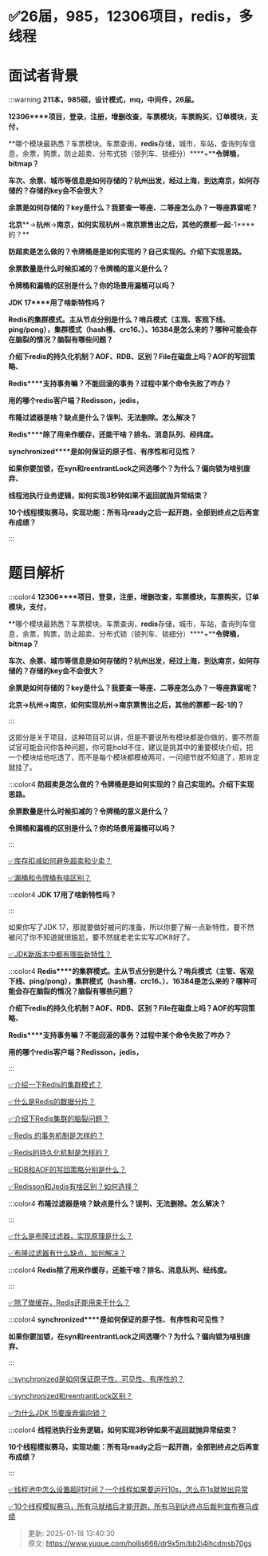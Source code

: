 # ✅26届，985，12306项目，redis，多线程

# 面试者背景


:::warning
**211本，985硕，设计模式，mq，中间件，26届。**

**12306****项目，登录，注册，增删改查，车票模块，车票购买，订单模块，支付，**

**哪个模块最熟悉？车票模块。车票查询，****redis****存储，城市，车站，查询列车信息，余票，购票，防止超卖、分布式锁（锁列车、锁细分）****+****令牌桶，****bitmap****？**

**车次、余票、城市等信息是如何存储的？杭州出发，经过上海，到达南京，如何存储的？存储的****key****会不会很大？**

**余票是如何存储的？****key****是什么？我要查一等座、二等座怎么办？一等座靠窗呢？**

**北京****->****杭州****->****南京，如何实现杭州****->****南京票售出之后，其他的票都一起****-1****的？**

**防超卖是怎么做的？令牌桶是是如何实现的？自己实现的。介绍下实现思路。**

**余票数量是什么时候扣减的？令牌桶的意义是什么？**

**令牌桶和漏桶的区别是什么？你的场景用漏桶可以吗？**

**JDK 17****用了啥新特性吗？**

**Redis的集群模式。主从节点分别是什么？哨兵模式（主观、客观下线、ping/pong），集群模式（hash槽、crc16、）、16384是怎么来的？哪种可能会存在脑裂的情况？脑裂有哪些问题？**

**介绍下****redis****的持久化机制？****AOF****、****RDB****、区别？****File****在磁盘上吗？****AOF****的写回策略、**

**Redis****支持事务嘛？不能回滚的事务？过程中某个命令失败了咋办？**

**用的哪个****redis****客户端？****Redisson****，****jedis****，**

**布隆过滤器是啥？缺点是什么？误判、无法删除。怎么解决？**

**Redis****除了用来作缓存，还能干啥？排名、消息队列、经纬度。**

**synchronized****是如何保证的原子性、有序性和可见性？**

**如果你要加锁，在****syn****和****reentrantLock****之间选哪个？为什么？偏向锁为啥别废弃、**

**线程池执行业务逻辑，如何实现****3****秒钟如果不返回就抛异常结束？**

**10个线程模拟赛马，实现功能：所有马ready之后一起开跑，全部到终点之后再宣布成绩？**

:::

# 题目解析


:::color4
**12306****项目，登录，注册，增删改查，车票模块，车票购买，订单模块，支付，**

**哪个模块最熟悉？车票模块。车票查询，****redis****存储，城市，车站，查询列车信息，余票，购票，防止超卖、分布式锁（锁列车、锁细分）****+****令牌桶，****bitmap****？**

**车次、余票、城市等信息是如何存储的？杭州出发，经过上海，到达南京，如何存储的？存储的****key****会不会很大？**

**余票是如何存储的？****key****是什么？我要查一等座、二等座怎么办？一等座靠窗呢？**

**北京->杭州->南京，如何实现杭州->南京票售出之后，其他的票都一起-1的？**

:::



这部分是关于项目，这种项目可以讲，但是不要说所有模块都是你做的，要不然面试官可能会问你各种问题，你可能hold不住，建议是挑其中的重要模块介绍，把一个模块给他吃透了，而不是每个模块都模棱两可，一问细节就不知道了，那肯定就挂了。





:::color4
**防超卖是怎么做的？令牌桶是是如何实现的？自己实现的。介绍下实现思路。**

**余票数量是什么时候扣减的？令牌桶的意义是什么？**

**令牌桶和漏桶的区别是什么？你的场景用漏桶可以吗？**

:::



[✅库存扣减如何避免超卖和少卖？](https://www.yuque.com/hollis666/dr9x5m/qpnna44eczny06z7)



[✅漏桶和令牌桶有啥区别？](https://www.yuque.com/hollis666/dr9x5m/pnv0aynzyongiuiz)





:::color4
**JDK 17用了啥新特性吗？**

:::



如果你写了JDK 17，那就要做好被问的准备，所以你要了解一点新特性，要不然被问了你不知道就很尴尬，要不然就老老实实写JDK8好了。



[✅JDK新版本中都有哪些新特性？](https://www.yuque.com/hollis666/dr9x5m/htgm9p3vbpx85p6n)





:::color4
**Redis****的集群模式。主从节点分别是什么？哨兵模式（主管、客观下线、****ping/pong****），集群模式（****hash****槽、****crc16****、）、****16384****是怎么来的？哪种可能会存在脑裂的情况？脑裂有哪些问题？**

**介绍下****redis****的持久化机制？****AOF****、****RDB****、区别？****File****在磁盘上吗？****AOF****的写回策略、**

**Redis****支持事务嘛？不能回滚的事务？过程中某个命令失败了咋办？**

**用的哪个redis客户端？Redisson，jedis，**

:::





[✅介绍一下Redis的集群模式？](https://www.yuque.com/hollis666/dr9x5m/namhuv165lorwudw)



[✅什么是Redis的数据分片？](https://www.yuque.com/hollis666/dr9x5m/fm1elfrg5mn9iw65)



[✅介绍下Redis集群的脑裂问题？](https://www.yuque.com/hollis666/dr9x5m/zt94705fhgxs5aa0)



[✅Redis 的事务机制是怎样的？](https://www.yuque.com/hollis666/dr9x5m/xxxz79)



[✅Redis的持久化机制是怎样的？](https://www.yuque.com/hollis666/dr9x5m/zc5q70)



[✅RDB和AOF的写回策略分别是什么？](https://www.yuque.com/hollis666/dr9x5m/utk3q3u7zwvtsv3a)



[✅Redisson和Jedis有啥区别？如何选择？](https://www.yuque.com/hollis666/dr9x5m/fuxcixcwvy5gsxxg)



:::color4
**布隆过滤器是啥？缺点是什么？误判、无法删除。怎么解决？**

:::





[✅什么是布隆过滤器，实现原理是什么？](https://www.yuque.com/hollis666/dr9x5m/gp9ymie1n39uavah)



[✅布隆过滤器有什么缺点，如何解决？](https://www.yuque.com/hollis666/dr9x5m/xc9h84bumgh4v9s5)



:::color4
**Redis除了用来作缓存，还能干啥？排名、消息队列、经纬度。**

:::



[✅除了做缓存，Redis还能用来干什么？](https://www.yuque.com/hollis666/dr9x5m/gxqm60)



:::color4
**synchronized****是如何保证的原子性、有序性和可见性？**

**如果你要加锁，在syn和reentrantLock之间选哪个？为什么？偏向锁为啥别废弃、**

:::



[✅synchronized是如何保证原子性、可见性、有序性的？](https://www.yuque.com/hollis666/dr9x5m/qw9x0lgisg4q18t6)



[✅synchronized和reentrantLock区别？](https://www.yuque.com/hollis666/dr9x5m/bitupp)



[✅为什么JDK 15要废弃偏向锁？](https://www.yuque.com/hollis666/dr9x5m/kzigekbg6ark71m3)



:::color4
**线程池执行业务逻辑，如何实现****3****秒钟如果不返回就抛异常结束？**

**10个线程模拟赛马，实现功能：所有马ready之后一起开跑，全部到终点之后再宣布成绩？**

:::



[✅线程池中怎么设置超时时间？一个线程如果要运行10s，怎么在1s就抛出异常](https://www.yuque.com/hollis666/dr9x5m/wqng0a6lhodk4lug)



[✅10个线程模拟赛马，所有马就绪后才能开跑，所有马到达终点后裁判宣布赛马成绩](https://www.yuque.com/hollis666/dr9x5m/fmxgv20sy2r8hs2v)



> 更新: 2025-01-18 13:40:30  
> 原文: <https://www.yuque.com/hollis666/dr9x5m/bb2i4ihcdmsb70gs>
